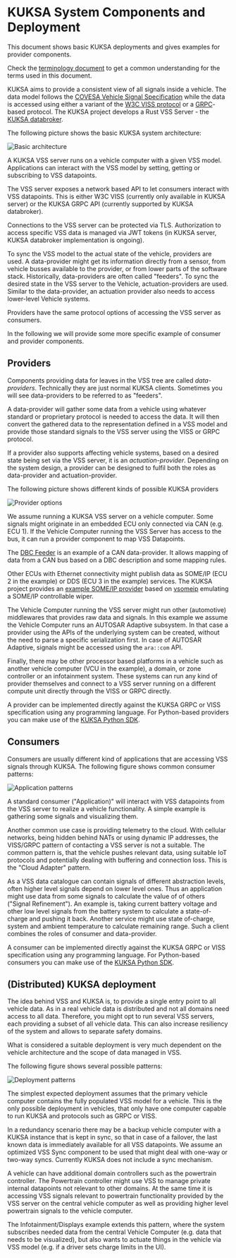 # KUKSA System Components and Deployment

This document shows basic KUKSA deployments and gives examples for provider components.

Check the [terminology document](./terminology.md) to get a common understanding for the terms used in this document.

KUKSA aims to provide a consistent view of all signals inside a vehicle. The data model follows the [COVESA Vehicle Signal Specification](https://github.com/COVESA/vehicle_signal_specification) while the data is accessed using either a variant of the [W3C VISS protocol](https://github.com/w3c/automotive) or a [GRPC](https://grpc.io)-based protocol. The KUKSA project develops a Rust VSS Server - the [KUKSA databroker](../).

The following picture shows the basic KUKSA system architecture:

![Basic architecture](./pictures/sysarch_basic.svg)

A KUKSA VSS server runs on a vehicle computer with a given VSS model. Applications can interact with the VSS model by setting, getting or subscribing to VSS datapoints.

The VSS server exposes a network based API to let consumers interact with VSS datapoints. This is either W3C VISS (currently only available in KUKSA server) or the KUKSA GRPC API (currently supported by KUKSA databroker).

Connections to the VSS server can be protected via TLS. Authorization to access specific VSS data is managed via JWT tokens (in KUKSA server, KUKSA databroker implementation is ongoing).

To sync the VSS model to the actual state of the vehicle, providers are used. A data-provider might get its information directly from a sensor, from  vehicle busses available to the provider, or from lower parts of the software stack. Historically, data-providers are often called "feeders".
To sync the desired state in the VSS server to the Vehicle, actuation-providers are used. Similar to the data-provider, an actuation provider also needs to access lower-level Vehicle systems.

Providers have the same protocol options of accessing the VSS server as consumers.

In the following we will provide some more specific example of consumer and provider components.

## Providers
Components providing data for leaves in the VSS tree are called  *data-providers*. Technically they are just normal KUKSA clients. Sometimes you will see data-providers to be referred to as "feeders".

A data-provider will gather some data from a vehicle  using whatever standard or proprietary protocol is needed to access the data. It will then convert the gathered data to the representation defined in a VSS model and provide those standard signals to the VSS server using the VISS or GRPC protocol.

If a provider also supports affecting vehicle systems, based on a desired state being set via the VSS server, it is an *actuation-provider*. Depending on the system design, a provider can be designed to fulfil both the roles as data-provider and actuation-provider.

The following picture shows different kinds of possible KUKSA providers

![Provider options](./pictures/sysarch_providers.svg)

We assume running a KUKSA VSS server on a vehicle computer. Some signals might originate in an embedded ECU only connected via CAN (e.g. ECU 1). If the Vehicle Computer running the VSS Server has access to the bus, it can run a provider component to map VSS Datapoints.

The [DBC Feeder](https://github.com/eclipse/kuksa.val.feeders/tree/main/dbc2val) is an example of a CAN data-provider. It allows mapping of data from a CAN bus based on a DBC description and some mapping rules.

Other ECUs with Ethernet connectivity might publish data as SOME/IP (ECU 2 in the example) or DDS (ECU 3 in the example) services. The KUKSA project provides an [example SOME/IP provider](https://github.com/eclipse/kuksa.val.feeders/tree/main/someip2val) based on [vsomeip](https://github.com/COVESA/vsomeip) emulating a SOME/IP controllable wiper.

The Vehicle Computer running the VSS server might run other (automotive) middlewares that provides raw data and signals. In this example we assume the Vehicle Computer runs an AUTOSAR Adaptive subsystem. In that case a provider using the APIs of the underlying system can be created, without the need to parse a specific serialization first. In case of AUTOSAR Adaptive, signals might be accessed using the `ara::com` API.

Finally, there may be other  processor based platforms in a vehicle such as another vehicle computer (VCU in the example), a domain, or zone controller or an infotainment system. These systems can run any kind of provider themselves and connect to a VSS server running on a different compute unit directly through the VISS or GRPC directly.

A provider can be implemented directly against the KUKSA GRPC or VISS specification using any programming language. For Python-based providers you can make use of the [KUKSA Python SDK](https://github.com/eclipse-kuksa/kuksa-python-sdk).

## Consumers
Consumers are usually different kind of applications that are accessing VSS signals through KUKSA. The following figure shows common consumer patterns:

![Application patterns](./pictures/sysarch_consumers.svg)

A standard consumer ("Application)"  will interact with VSS datapoints from the VSS server to realize a vehicle functionality. A simple example is gathering some signals and visualizing them.

Another common use case is providing telemetry to the cloud. With cellular networks, being hidden behind NATs or using dynamic IP addresses, the VISS/GRPC pattern of contacting a VSS server is not a suitable. The common pattern is, that the vehicle pushes relevant data, using suitable IoT protocols and potentially dealing with buffering and connection loss. This is the "Cloud Adapter" pattern.

As a VSS data catalogue can contain signals of different abstraction levels, often higher level signals depend on lower level ones. Thus an  application might use data from some signals to calculate the value of of others ("Signal Refinement"). An example is, taking current battery voltage and other low level signals from the battery system to calculate a state-of-charge and pushing it back. Another service might use state of-charge, system and ambient temperature to calculate remaining range. Such a client combines the roles of consumer and data-provider.


A consumer can be implemented directly against the KUKSA GRPC or VISS specification using any programming language. For Python-based consumers you can make use of the [KUKSA Python SDK](https://github.com/eclipse-kuksa/kuksa-python-sdk).

## (Distributed) KUKSA deployment

The idea behind VSS and KUKSA is, to provide a single entry point to all vehicle data. As in a real vehicle data is distributed and not all domains need access to all data. Therefore, you might opt to run several VSS servers, each providing a subset of all vehicle data. This can also increase resiliency of the system and allows to separate safety domains.

What is considered a suitable deployment is very much dependent on the vehicle architecture and the scope of data managed in VSS.

The following figure shows several possible patterns:

![Deployment patterns](./pictures/sysarch_deployment.svg)

The simplest expected deployment assumes that the primary vehicle computer contains the fully populated VSS model for a vehicle. This is the only possible deployment in vehicles, that only have one computer capable to run KUKSA and protocols such as GRPC or VISS.

In a redundancy scenario there may be a backup vehicle computer with a KUKSA instance that is kept in sync, so that in case of a failover, the last known data is immediately available  for all VSS datapoints. We assume an optimized VSS Sync component to be used that might deal with one-way or two-way syncs. Currently KUKSA does not include a sync mechanism.

A vehicle can have additional  domain controllers such as the powertrain controller. The Powertrain controller might use VSS to manage private internal datapoints not relevant to other domains. At the same time it is accessing VSS signals relevant to powertrain functionality provided by the VSS server on the central vehicle computer as well as providing higher level powertrain signals to the vehicle computer.

The Infotainment/Displays example extends this pattern, where the system subscribes needed data from the central Vehicle Computer (e.g. data that needs to be visualized), but also wants to actuate things in the vehicle via VSS model (e.g. if a driver sets charge limits in the UI).
